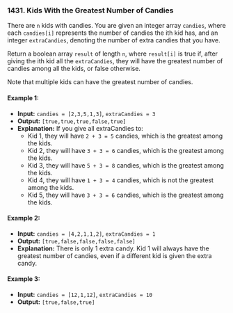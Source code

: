 ### 1431. Kids With the Greatest Number of Candies

There are `n` kids with candies. You are given an integer array `candies`, where each `candies[i]` represents the number of candies the ith kid has, and an integer `extraCandies`, denoting the number of extra candies that you have.

Return a boolean array `result` of length `n`, where `result[i]` is true if, after giving the ith kid all the `extraCandies`, they will have the greatest number of candies among all the kids, or false otherwise.

Note that multiple kids can have the greatest number of candies.

 

#### Example 1:
- **Input:** `candies = [2,3,5,1,3]`, `extraCandies = 3`
- **Output:** `[true,true,true,false,true]` 
- **Explanation:**
If you give all extraCandies to:
    - Kid 1, they will have `2 + 3 = 5` candies, which is the greatest among the kids.
    - Kid 2, they will have `3 + 3 = 6` candies, which is the greatest among the kids.
    - Kid 3, they will have `5 + 3 = 8` candies, which is the greatest among the kids.
    - Kid 4, they will have `1 + 3 = 4` candies, which is not the greatest among the kids.
    - Kid 5, they will have `3 + 3 = 6` candies, which is the greatest among the kids.

#### Example 2:
- **Input:** `candies = [4,2,1,1,2]`, `extraCandies = 1`
- **Output:** `[true,false,false,false,false]`
- **Explanation:**
There is only 1 extra candy.
Kid 1 will always have the greatest number of candies, even if a different kid is given the extra candy.

#### Example 3:

- **Input:** `candies = [12,1,12]`, `extraCandies = 10`
- **Output:** `[true,false,true]`